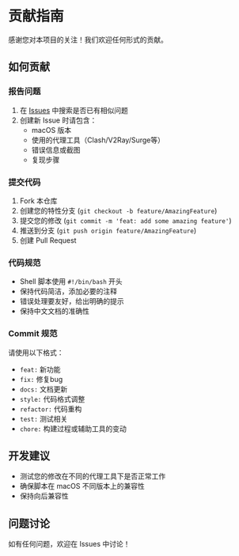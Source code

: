# 贡献指南

感谢您对本项目的关注！我们欢迎任何形式的贡献。

## 如何贡献

### 报告问题

1. 在 [Issues](https://github.com/dongzhenye/proxy_config/issues) 中搜索是否已有相似问题
2. 创建新 Issue 时请包含：
   - macOS 版本
   - 使用的代理工具（Clash/V2Ray/Surge等）
   - 错误信息或截图
   - 复现步骤

### 提交代码

1. Fork 本仓库
2. 创建您的特性分支 (`git checkout -b feature/AmazingFeature`)
3. 提交您的修改 (`git commit -m 'feat: add some amazing feature'`)
4. 推送到分支 (`git push origin feature/AmazingFeature`)
5. 创建 Pull Request

### 代码规范

- Shell 脚本使用 `#!/bin/bash` 开头
- 保持代码简洁，添加必要的注释
- 错误处理要友好，给出明确的提示
- 保持中文文档的准确性

### Commit 规范

请使用以下格式：
- `feat:` 新功能
- `fix:` 修复bug
- `docs:` 文档更新
- `style:` 代码格式调整
- `refactor:` 代码重构
- `test:` 测试相关
- `chore:` 构建过程或辅助工具的变动

## 开发建议

- 测试您的修改在不同的代理工具下是否正常工作
- 确保脚本在 macOS 不同版本上的兼容性
- 保持向后兼容性

## 问题讨论

如有任何问题，欢迎在 Issues 中讨论！